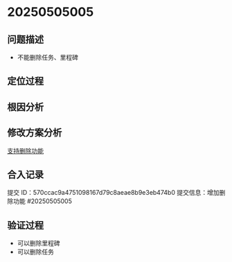 # 20250505005

## 问题描述
- 不能删除任务、里程碑

## 定位过程

## 根因分析

## 修改方案分析
[支持删除功能](../doc/增加删除功能.md)

## 合入记录
提交 ID：570ccac9a4751098167d79c8aeae8b9e3eb474b0
提交信息：增加删除功能 #20250505005

## 验证过程
- 可以删除里程碑
- 可以删除任务